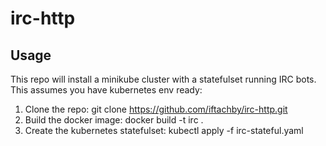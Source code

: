 # irc-http

## Usage

This repo will install a minikube cluster with a statefulset running IRC bots. This assumes you have kubernetes env ready:

1) Clone the repo: git clone https://github.com/iftachby/irc-http.git
2) Build the docker image: docker build -t irc .
3) Create the kubernetes statefulset: kubectl apply -f irc-stateful.yaml
